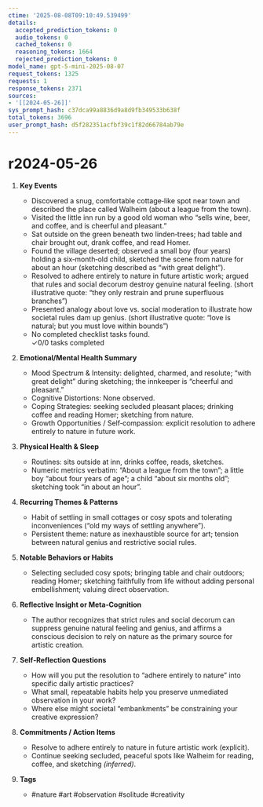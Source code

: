 ```yaml
---
ctime: '2025-08-08T09:10:49.539499'
details:
  accepted_prediction_tokens: 0
  audio_tokens: 0
  cached_tokens: 0
  reasoning_tokens: 1664
  rejected_prediction_tokens: 0
model_name: gpt-5-mini-2025-08-07
request_tokens: 1325
requests: 1
response_tokens: 2371
sources:
- '[[2024-05-26]]'
sys_prompt_hash: c37dca99a8836d9a8d9fb349533b638f
total_tokens: 3696
user_prompt_hash: d5f282351acfbf39c1f82d66784ab79e
---
```

# r2024-05-26

1. **Key Events**
   - Discovered a snug, comfortable cottage‑like spot near town and described the place called Walheim (about a league from the town).  
   - Visited the little inn run by a good old woman who “sells wine, beer, and coffee, and is cheerful and pleasant.”  
   - Sat outside on the green beneath two linden‑trees; had table and chair brought out, drank coffee, and read Homer.  
   - Found the village deserted; observed a small boy (four years) holding a six‑month‑old child, sketched the scene from nature for about an hour (sketching described as “with great delight”).  
   - Resolved to adhere entirely to nature in future artistic work; argued that rules and social decorum destroy genuine natural feeling. (short illustrative quote: “they only restrain and prune superfluous branches”)  
   - Presented analogy about love vs. social moderation to illustrate how societal rules dam up genius. (short illustrative quote: “love is natural; but you must love within bounds”)  
   - No completed checklist tasks found.  
   ✓0/0 tasks completed

2. **Emotional/Mental Health Summary**
   - Mood Spectrum & Intensity: delighted, charmed, and resolute; “with great delight” during sketching; the innkeeper is “cheerful and pleasant.”  
   - Cognitive Distortions: None observed.  
   - Coping Strategies: seeking secluded pleasant places; drinking coffee and reading Homer; sketching from nature.  
   - Growth Opportunities / Self‑compassion: explicit resolution to adhere entirely to nature in future work.

3. **Physical Health & Sleep**
   - Routines: sits outside at inn, drinks coffee, reads, sketches.  
   - Numeric metrics verbatim: “About a league from the town”; a little boy “about four years of age”; a child “about six months old”; sketching took “in about an hour”.

4. **Recurring Themes & Patterns**
   - Habit of settling in small cottages or cosy spots and tolerating inconveniences (“old my ways of settling anywhere”).  
   - Persistent theme: nature as inexhaustible source for art; tension between natural genius and restrictive social rules.

5. **Notable Behaviors or Habits**
   - Selecting secluded cosy spots; bringing table and chair outdoors; reading Homer; sketching faithfully from life without adding personal embellishment; valuing direct observation.

6. **Reflective Insight or Meta‑Cognition**
   - The author recognizes that strict rules and social decorum can suppress genuine natural feeling and genius, and affirms a conscious decision to rely on nature as the primary source for artistic creation.

7. **Self‑Reflection Questions**
   - How will you put the resolution to “adhere entirely to nature” into specific daily artistic practices?  
   - What small, repeatable habits help you preserve unmediated observation in your work?  
   - Where else might societal “embankments” be constraining your creative expression?

8. **Commitments / Action Items**
   - Resolve to adhere entirely to nature in future artistic work (explicit).  
   - Continue seeking secluded, peaceful spots like Walheim for reading, coffee, and sketching *(inferred)*.

9. **Tags**
   - #nature #art #observation #solitude #creativity